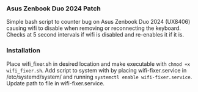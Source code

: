 ### Asus Zenbook Duo 2024 Patch
Simple bash script to counter bug on Asus Zenbook Duo 2024 (UX8406) causing wifi to disable when removing or reconnecting the keyboard.
Checks at 5 second intervals if wifi is disabled and re-enables it if it is.

### Installation
Place wifi_fixer.sh in desired location and make executable with `chmod +x wifi_fixer.sh`.
Add script to system with by placing wifi-fixer.service in /etc/systemd/system/ and running `systemctl enable wifi-fixer.service`.
Update path to file in wifi-fixer.service.
